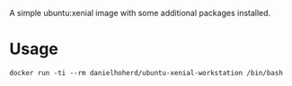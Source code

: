 A simple ubuntu:xenial image with some additional packages installed.

# Usage

```
docker run -ti --rm danielhoherd/ubuntu-xenial-workstation /bin/bash
```
